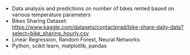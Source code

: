 - Data analysis and predictions on number of bikes rented based on various temperature parameters
- Bikes Sharing Dataset: https://www.kaggle.com/datasets/contactprad/bike-share-daily-data?select=bike_sharing_hourly.csv
- Linear Regression, Random Forest, Neural Networks
- Python, scikit learn, matplotlib, pandas
